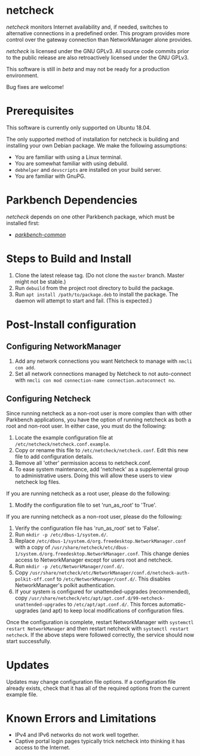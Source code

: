 # netcheck

_netcheck_ monitors Internet availability and, if needed, switches to alternative connections in a predefined order. This program provides more control over the gateway connection than NetworkManager alone provides.

_netcheck_ is licensed under the GNU GPLv3. All source code commits prior to the public
release are also retroactively licensed under the GNU GPLv3.

This software is still in _beta_ and may not be ready for a production environment.

Bug fixes are welcome!

# Prerequisites

This software is currently only supported on Ubuntu 18.04.

The only supported method of installation for netcheck is building and installing your own Debian package. We make the following assumptions:

*    You are familiar with using a Linux terminal.
*    You are somewhat familiar with using debuild.
*    `debhelper` and `devscripts` are installed on your build server.
*    You are familiar with GnuPG.

# Parkbench Dependencies

_netcheck_ depends on one other Parkbench package, which must be installed first:

* [_parkbench-common_](https://github.com/park-bench/parkbench-common)

# Steps to Build and Install

1. Clone the latest release tag. (Do not clone the `master` branch. Master might not be stable.)
2. Run `debuild` from the project root directory to build the package.
3. Run `apt install /path/to/package.deb` to install the package. The daemon will attempt to start and fail. (This is expected.)

# Post-Install configuration

## Configuring NetworkManager
1. Add any network connections you want Netcheck to manage with `nmcli con add`.
2. Set all network connections managed by Netcheck to not auto-connect with `nmcli con mod connection-name connection.autoconnect no`.

## Configuring Netcheck

Since running netcheck as a non-root user is more complex than with other Parkbench applications, you have the option of running netcheck as both a root and non-root user. In either case, you must do the following:

1. Locate the example configuration file at `/etc/netcheck/netcheck.conf.example`.
2. Copy or rename this file to `/etc/netcheck/netcheck.conf`. Edit this new file to add configuration details.
3. Remove all 'other' permission access to netcheck.conf.
4. To ease system maintenance, add 'netcheck' as a supplemental group to administrative users. Doing this will allow these users to view netcheck log files.

If you are running netcheck as a root user, please do the following:

1. Modify the configuration file to set 'run_as_root' to 'True'.

If you are running netcheck as a non-root user, please do the following:

1. Verify the configuration file has 'run_as_root' set to 'False'.
2. Run `mkdir -p /etc/dbus-1/system.d/`.
3. Replace `/etc/dbus-1/system.d/org.freedesktop.NetworkManager.conf` with a copy of `/usr/share/netcheck/etc/dbus-1/system.d/org.freedesktop.NetworkManager.conf`. This change denies access to NetworkManager except for users root and netcheck.
4. Run `mkdir -p /etc/NetworkManager/conf.d/`.
5. Copy `/usr/share/netcheck/etc/NetworkManager/conf.d/netcheck-auth-polkit-off.conf` to `/etc/NetworkManager/conf.d/`. This disables NetworkManager's polkit authentication.
6. If your system is configured for unattended-upgrades (recommended), copy `/usr/share/netcheck/etc/apt/apt.conf.d/99-netcheck-unattended-upgrades` to `/etc/apt/apt.conf.d/`. This forces automatic-upgrades (and apt) to keep local modifications of configuration files.

Once the configuration is complete, restart NetworkManager with `systemctl restart NetworkManager` and then restart netcheck with `systemctl restart netcheck`. If the above steps were followed correctly, the service should now start successfully.

# Updates

Updates may change configuration file options. If a configuration file already exists, check that it has all of the required options from the current example file.

# Known Errors and Limitations

* IPv4 and IPv6 networks do not work well together.
* Captive portal login pages typically trick netcheck into thinking it has access to the Internet.

